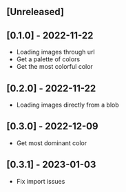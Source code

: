 ## [Unreleased]

## [0.1.0] - 2022-11-22
- Loading images through url
- Get a palette of colors
- Get the most colorful color

## [0.2.0] - 2022-11-22
- Loading images directly from a blob

## [0.3.0] - 2022-12-09
- Get most dominant color

## [0.3.1] - 2023-01-03
- Fix import issues
